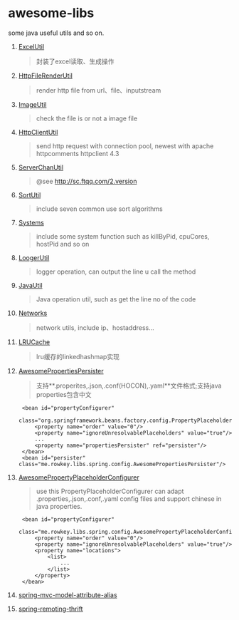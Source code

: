 # awesome-libs

some java useful utils and so on.

1. [ExcelUtil](src/main/java/me/rowkey/libs/util/ExcelUtil.java)

    > 封装了excel读取、生成操作

1. [HttpFileRenderUtil](src/main/java/me/rowkey/libs/util/HttpFileRenderUtil.java)

    > render http file from url、file、inputstream

1. [ImageUtil](src/main/java/me/rowkey/libs/util/ImageUtil.javal)

    > check the file is or not a image file

1. [HttpClientUtil](src/main/java/me/rowkey/libs/util/HttpClientUtil.java)

    > send http request with connection pool, newest with apache httpcomments httpclient 4.3

1. [ServerChanUtil](src/main/java/me/rowkey/libs/util/ServerChanUtil.java)
    
    > @see <http://sc.ftqq.com/2.version>
  
1. [SortUtil](src/main/java/me/rowkey/libs/util/SortUtil.java)

    > include seven common use sort algorithms
  
1. [Systems](src/main/java/me/rowkey/libs/util/Systems.java)
 
    > include some system function such as killByPid, cpuCores, hostPid and so on

1. [LoogerUtil](src/main/java/me/rowkey/libs/util/LoggerUtil.java)

    > logger operation, can output the line u call the method

1. [JavaUtil](src/main/java/me/rowkey/libs/util/JavaUtil.java)

    > Java operation util, such as get the line no of the code
   
1. [Networks](src/main/java/me/rowkey/libs/util/Networks.java)

    > network utils, include ip、hostaddress...

1. [LRUCache](src/main/java/me/rowkey/libs/cache/LRUCache.java)
    
    > lru缓存的linkedhashmap实现

1. [AwesomePropertiesPersister](src/main/java/me/rowkey/libs/spring/config/AwesomePropertiesPersister.java) 

    > 支持**.properites,.json,.conf(HOCON),.yaml**文件格式;支持java properties包含中文

        <bean id="propertyConfigurer"
            class="org.springframework.beans.factory.config.PropertyPlaceholderConfigurer">
            <property name="order" value="0"/>
            <property name="ignoreUnresolvablePlaceholders" value="true"/>
            ...
            <property name="propertiesPersister" ref="persister"/>
        </bean>
        <bean id="persister" class="me.rowkey.libs.spring.config.AwesomePropertiesPersister"/>
    
1. [AwesomePropertyPlaceholderConfigurer](src/main/java/me/rowkey/libs/spring/config/AwesomePropertyPlaceholderConfigurer.java)

    > use this PropertyPlaceholderConfigurer can adapt .properties,.json,.conf,.yaml config files and support chinese in java properties.

        <bean id="propertyConfigurer"
                  class="me.rowkey.libs.spring.config.AwesomePropertyPlaceholderConfigurer">
            <property name="order" value="0"/>
            <property name="ignoreUnresolvablePlaceholders" value="true"/>
            <property name="locations">
                <list>
                    ...
                </list>
            </property>
        </bean>
        
1. [spring-mvc-model-attribute-alias](doc/spring-mvc-model-attribute-alias.md)
 
1. [spring-remoting-thrift](doc/spring-remoting-thrift.md)
